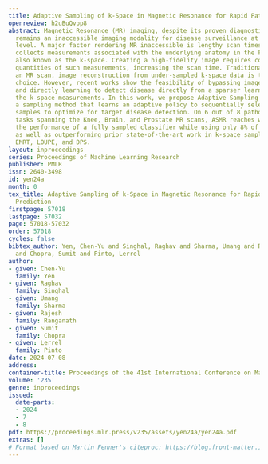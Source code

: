 ```yaml
---
title: Adaptive Sampling of k-Space in Magnetic Resonance for Rapid Pathology Prediction
openreview: h2uBuQvpp8
abstract: Magnetic Resonance (MR) imaging, despite its proven diagnostic utility,
  remains an inaccessible imaging modality for disease surveillance at the population
  level. A major factor rendering MR inaccessible is lengthy scan times. An MR scanner
  collects measurements associated with the underlying anatomy in the Fourier space,
  also known as the k-space. Creating a high-fidelity image requires collecting large
  quantities of such measurements, increasing the scan time. Traditionally to accelerate
  an MR scan, image reconstruction from under-sampled k-space data is the method of
  choice. However, recent works show the feasibility of bypassing image reconstruction
  and directly learning to detect disease directly from a sparser learned subset of
  the k-space measurements. In this work, we propose Adaptive Sampling for MR (ASMR),
  a sampling method that learns an adaptive policy to sequentially select k-space
  samples to optimize for target disease detection. On 6 out of 8 pathology classification
  tasks spanning the Knee, Brain, and Prostate MR scans, ASMR reaches within 2% of
  the performance of a fully sampled classifier while using only 8% of the k-space,
  as well as outperforming prior state-of-the-art work in k-space sampling such as
  EMRT, LOUPE, and DPS.
layout: inproceedings
series: Proceedings of Machine Learning Research
publisher: PMLR
issn: 2640-3498
id: yen24a
month: 0
tex_title: Adaptive Sampling of k-Space in Magnetic Resonance for Rapid Pathology
  Prediction
firstpage: 57018
lastpage: 57032
page: 57018-57032
order: 57018
cycles: false
bibtex_author: Yen, Chen-Yu and Singhal, Raghav and Sharma, Umang and Ranganath, Rajesh
  and Chopra, Sumit and Pinto, Lerrel
author:
- given: Chen-Yu
  family: Yen
- given: Raghav
  family: Singhal
- given: Umang
  family: Sharma
- given: Rajesh
  family: Ranganath
- given: Sumit
  family: Chopra
- given: Lerrel
  family: Pinto
date: 2024-07-08
address:
container-title: Proceedings of the 41st International Conference on Machine Learning
volume: '235'
genre: inproceedings
issued:
  date-parts:
  - 2024
  - 7
  - 8
pdf: https://proceedings.mlr.press/v235/assets/yen24a/yen24a.pdf
extras: []
# Format based on Martin Fenner's citeproc: https://blog.front-matter.io/posts/citeproc-yaml-for-bibliographies/
---
```

